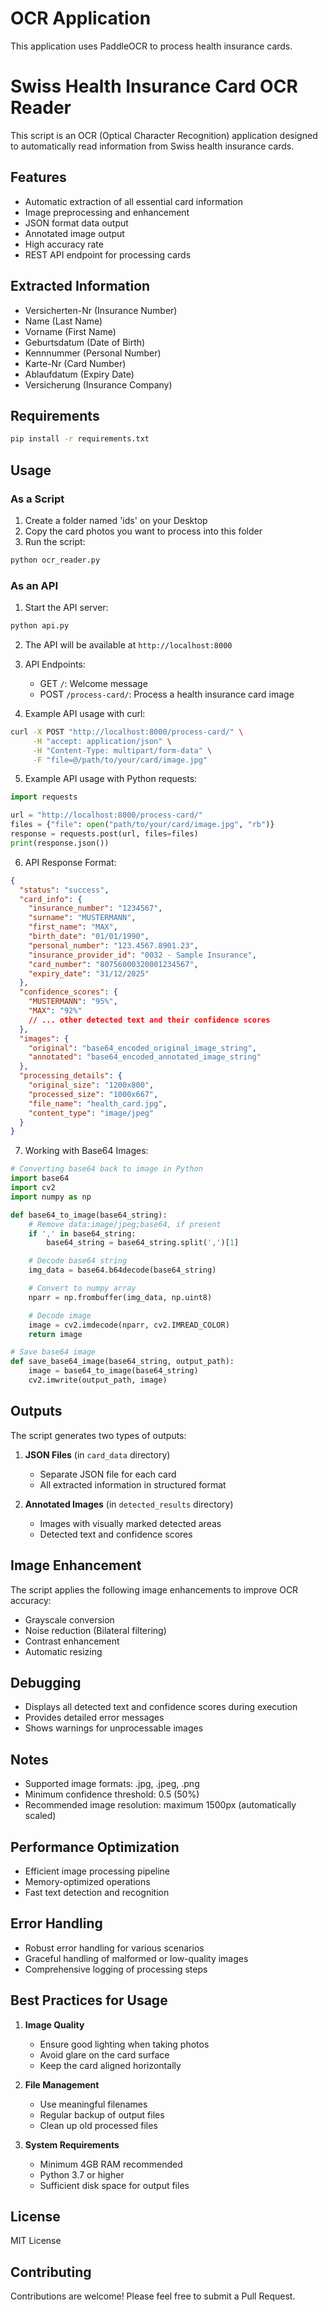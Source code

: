 # OCR Application

This application uses PaddleOCR to process health insurance cards.

# Swiss Health Insurance Card OCR Reader

This script is an OCR (Optical Character Recognition) application designed to automatically read information from Swiss health insurance cards.

## Features

- Automatic extraction of all essential card information
- Image preprocessing and enhancement
- JSON format data output
- Annotated image output
- High accuracy rate
- REST API endpoint for processing cards

## Extracted Information

- Versicherten-Nr (Insurance Number)
- Name (Last Name)
- Vorname (First Name)
- Geburtsdatum (Date of Birth)
- Kennnummer (Personal Number)
- Karte-Nr (Card Number)
- Ablaufdatum (Expiry Date)
- Versicherung (Insurance Company)

## Requirements

```bash
pip install -r requirements.txt
```

## Usage

### As a Script

1. Create a folder named 'ids' on your Desktop
2. Copy the card photos you want to process into this folder
3. Run the script:

```bash
python ocr_reader.py
```

### As an API

1. Start the API server:

```bash
python api.py
```

2. The API will be available at `http://localhost:8000`

3. API Endpoints:
   - GET `/`: Welcome message
   - POST `/process-card/`: Process a health insurance card image
4. Example API usage with curl:

```bash
curl -X POST "http://localhost:8000/process-card/" \
     -H "accept: application/json" \
     -H "Content-Type: multipart/form-data" \
     -F "file=@/path/to/your/card/image.jpg"
```

5. Example API usage with Python requests:

```python
import requests

url = "http://localhost:8000/process-card/"
files = {"file": open("path/to/your/card/image.jpg", "rb")}
response = requests.post(url, files=files)
print(response.json())
```

6. API Response Format:

```json
{
  "status": "success",
  "card_info": {
    "insurance_number": "1234567",
    "surname": "MUSTERMANN",
    "first_name": "MAX",
    "birth_date": "01/01/1990",
    "personal_number": "123.4567.8901.23",
    "insurance_provider_id": "0032 - Sample Insurance",
    "card_number": "80756000320001234567",
    "expiry_date": "31/12/2025"
  },
  "confidence_scores": {
    "MUSTERMANN": "95%",
    "MAX": "92%"
    // ... other detected text and their confidence scores
  },
  "images": {
    "original": "base64_encoded_original_image_string",
    "annotated": "base64_encoded_annotated_image_string"
  },
  "processing_details": {
    "original_size": "1200x800",
    "processed_size": "1000x667",
    "file_name": "health_card.jpg",
    "content_type": "image/jpeg"
  }
}
```

7. Working with Base64 Images:

```python
# Converting base64 back to image in Python
import base64
import cv2
import numpy as np

def base64_to_image(base64_string):
    # Remove data:image/jpeg;base64, if present
    if ',' in base64_string:
        base64_string = base64_string.split(',')[1]

    # Decode base64 string
    img_data = base64.b64decode(base64_string)

    # Convert to numpy array
    nparr = np.frombuffer(img_data, np.uint8)

    # Decode image
    image = cv2.imdecode(nparr, cv2.IMREAD_COLOR)
    return image

# Save base64 image
def save_base64_image(base64_string, output_path):
    image = base64_to_image(base64_string)
    cv2.imwrite(output_path, image)
```

## Outputs

The script generates two types of outputs:

1. **JSON Files** (in `card_data` directory)

   - Separate JSON file for each card
   - All extracted information in structured format

2. **Annotated Images** (in `detected_results` directory)
   - Images with visually marked detected areas
   - Detected text and confidence scores

## Image Enhancement

The script applies the following image enhancements to improve OCR accuracy:

- Grayscale conversion
- Noise reduction (Bilateral filtering)
- Contrast enhancement
- Automatic resizing

## Debugging

- Displays all detected text and confidence scores during execution
- Provides detailed error messages
- Shows warnings for unprocessable images

## Notes

- Supported image formats: .jpg, .jpeg, .png
- Minimum confidence threshold: 0.5 (50%)
- Recommended image resolution: maximum 1500px (automatically scaled)

## Performance Optimization

- Efficient image processing pipeline
- Memory-optimized operations
- Fast text detection and recognition

## Error Handling

- Robust error handling for various scenarios
- Graceful handling of malformed or low-quality images
- Comprehensive logging of processing steps

## Best Practices for Usage

1. **Image Quality**

   - Ensure good lighting when taking photos
   - Avoid glare on the card surface
   - Keep the card aligned horizontally

2. **File Management**

   - Use meaningful filenames
   - Regular backup of output files
   - Clean up old processed files

3. **System Requirements**
   - Minimum 4GB RAM recommended
   - Python 3.7 or higher
   - Sufficient disk space for output files

## License

MIT License

## Contributing

Contributions are welcome! Please feel free to submit a Pull Request.
